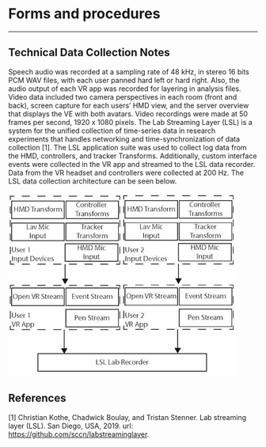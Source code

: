 # Forms and procedures
----

## Technical Data Collection Notes

Speech audio was recorded at a sampling rate of 48 kHz, in stereo 16 bits PCM WAV files, 
with each user panned hard left or hard right. Also, the audio output of each VR app was 
recorded for layering in analysis files. Video data included two camera perspectives in 
each room (front and back), screen capture for each users’ HMD view, and the server 
overview that displays the VE with both avatars. Video recordings were made at 50 frames 
per second, 1920 x 1080 pixels. The Lab Streaming Layer (LSL) is a system for the unified 
collection of time-series data in research experiments that handles networking and 
time-synchronization of data collection [1]. The LSL application suite was used to 
collect log data from the HMD, controllers, and tracker Transforms. Additionally, custom 
interface events were collected in the VR app and streamed to the LSL data recorder. Data 
from the VR headset and controllers were collected at 200 Hz. The LSL data collection 
architecture can be seen below.

<img src="/assets/images/invokeDataStreams.jpg" width="461" height="372" alt="LSL data collection 
architecture">


## References

[1] Christian Kothe, Chadwick Boulay, and Tristan Stenner. Lab streaming layer (LSL).
San Diego, USA, 2019. url: https://github.com/sccn/labstreaminglayer.

